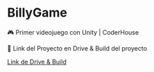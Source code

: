 # BillyGame


🎮 Primer videojuego con Unity | CoderHouse

🚀 Link del Proyecto en Drive & Build del proyecto

[Link de Drive & Build](https://drive.google.com/drive/folders/1FjxHKU6eZjJnBfYpE0zYNzGEFIVT37R4?usp=sharing)
